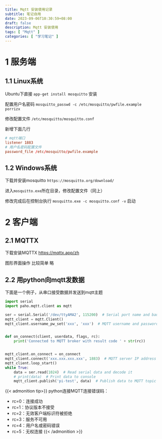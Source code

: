 ```yaml
---
title: Mqtt 安装使用记录
subtitle: 笔记自用
date: 2023-09-06T10:30:59+08:00
draft: false
description: Mqtt 安装使用
tags: [ "Mqtt" ]
categories: [ "学习笔记" ]
---
```


# 1 服务端

## 1.1 Linux系统

Ubuntu下直接 `app-get install mosquitto` 安装

配置用户名密码 `mosquitto_passwd -c /etc/mosquitto/pwfile.example porrizx`

修改配置文件 `/etc/mosquitto/mosquitto.conf`

新增下面几行

```conf
# mqtt端口
listener 1883
# 用户名密码配置文件
password_file /etc/mosquitto/pwfile.example
```

## 1.2 Windows系统

下载并安装mosquitto `https://mosquitto.org/download/`

进入`mosquitto.exe`所在目录，修改配置文件（同上）

修改完成后在控制台执行 `mosquitto.exe -c mosquitto.conf -v` 启动

# 2 客户端

## 2.1 MQTTX

下载安装MQTTX https://mqttx.app/zh

图形界面操作 比较简单 略

## 2.2 用python向mqtt发数据

下面是一个例子，从串口接受数据并发送到mqtt主题

```python
import serial
import paho.mqtt.client as mqtt

ser = serial.Serial('/dev/ttyAMA2', 115200)  # Serial port name and baud rate
mqtt_client = mqtt.Client()
mqtt_client.username_pw_set('xxx', 'xxx')  # MQTT username and password


def on_connect(client, userdata, flags, rc):
    print('Connected to MQTT broker with result code ' + str(rc))


mqtt_client.on_connect = on_connect
mqtt_client.connect('xxx.xxx.xxx.xxx', 1883)  # MQTT server IP address and port number
mqtt_client.loop_start()
while True:
    data = ser.read(1024)  # Read serial data and decode it
    # print(data)  # Print data to console
    mqtt_client.publish('pi-test', data)  # Publish data to MQTT topic
```

{{< admonition tip>}}
python连接MQTT连接错误码：

- rc=0：连接成功
- rc=1：协议版本不接受
- rc=2：无效客户端标识符被拒绝
- rc=3：服务不可用
- rc=4：用户名或密码错误
- rc=5：无权连接
{{< /admonition >}}
